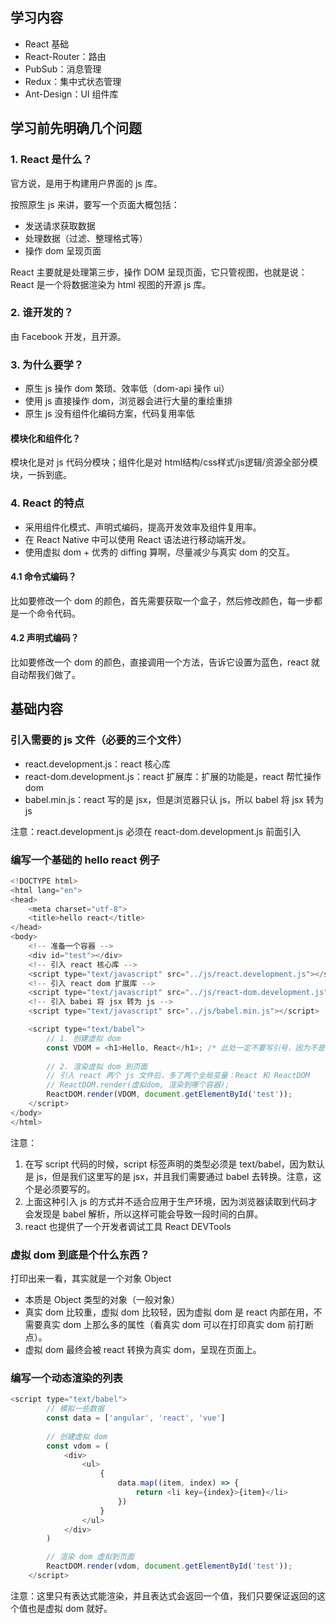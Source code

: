 ## 学习内容
- React 基础
- React-Router：路由
- PubSub：消息管理
- Redux：集中式状态管理
- Ant-Design：UI 组件库

## 学习前先明确几个问题
### 1. React 是什么？
官方说，是用于构建用户界面的 js 库。

按照原生 js 来讲，要写一个页面大概包括：
- 发送请求获取数据
- 处理数据（过滤、整理格式等）
- 操作 dom 呈现页面

React 主要就是处理第三步，操作 DOM 呈现页面，它只管视图，也就是说：React 是一个将数据渲染为 html 视图的开源 js 库。

### 2. 谁开发的？
由 Facebook 开发，且开源。

### 3. 为什么要学？
- 原生 js 操作 dom 繁琐、效率低（dom-api 操作 ui）
- 使用 js 直接操作 dom，浏览器会进行大量的重绘重排
- 原生 js 没有组件化编码方案，代码复用率低

#### 模块化和组件化？
模块化是对 js 代码分模块；组件化是对 html结构/css样式/js逻辑/资源全部分模块，一拆到底。

### 4. React 的特点
- 采用组件化模式、声明式编码，提高开发效率及组件复用率。
- 在 React Native 中可以使用 React 语法进行移动端开发。
- 使用虚拟 dom + 优秀的 diffing 算啊，尽量减少与真实 dom 的交互。

#### 4.1 命令式编码？
比如要修改一个 dom 的颜色，首先需要获取一个盒子，然后修改颜色，每一步都是一个命令代码。

#### 4.2 声明式编码？
比如要修改一个 dom 的颜色，直接调用一个方法，告诉它设置为蓝色，react 就自动帮我们做了。

## 基础内容
### 引入需要的 js 文件（必要的三个文件）
- react.development.js：react 核心库
- react-dom.development.js：react 扩展库：扩展的功能是，react 帮忙操作 dom
- babel.min.js：react 写的是 jsx，但是浏览器只认 js，所以 babel 将 jsx 转为 js

注意：react.development.js 必须在 react-dom.development.js 前面引入

### 编写一个基础的 hello react 例子

``` js
<!DOCTYPE html>
<html lang="en">
<head>
	<meta charset="utf-8">
	<title>hello react</title>
</head>
<body>
	<!-- 准备一个容器 -->
	<div id="test"></div>
	<!-- 引入 react 核心库 -->
	<script type="text/javascript" src="../js/react.development.js"></script>
	<!-- 引入 react dom 扩展库 -->
	<script type="text/javascript" src="../js/react-dom.development.js"></script>
	<!-- 引入 babei 将 jsx 转为 js -->
	<script type="text/javascript" src="../js/babel.min.js"></script>

	<script type="text/babel">
		// 1. 创建虚拟 dom
		const VDOM = <h1>Hello, React</h1>; /* 此处一定不要写引号，因为不是字符串 */
		
		// 2. 渲染虚拟 dom 到页面
		// 引入 react 两个 js 文件后，多了两个全局变量：React 和 ReactDOM
		// ReactDOM.render(虚拟dom, 渲染到哪个容器);
		ReactDOM.render(VDOM, document.getElementById('test'));
	</script>
</body>
</html>
```

注意：
1. 在写 script 代码的时候，script 标签声明的类型必须是 text/babel，因为默认是 js，但是我们这里写的是 jsx，并且我们需要通过 babel 去转换。注意，这个是必须要写的。
2. 上面这种引入 js 的方式并不适合应用于生产环境，因为浏览器读取到代码才会发现是 babel 解析，所以这样可能会导致一段时间的白屏。
3. react 也提供了一个开发者调试工具 React DEVTools

### 虚拟 dom 到底是个什么东西？
打印出来一看，其实就是一个对象 Object

- 本质是 Object 类型的对象（一般对象）
- 真实 dom 比较重，虚拟 dom 比较轻，因为虚拟 dom 是 react 内部在用，不需要真实 dom 上那么多的属性（看真实 dom 可以在打印真实 dom 前打断点）。
- 虚拟 dom 最终会被 react 转换为真实 dom，呈现在页面上。

### 编写一个动态渲染的列表
``` js
<script type="text/babel">
		// 模拟一些数据
		const data = ['angular', 'react', 'vue']
		
		// 创建虚拟 dom
		const vdom = (
			<div>
				<ul>
					{
						data.map((item, index) => {
							return <li key={index}>{item}</li>
						})
					}
				</ul>
			</div>
		)

		// 渲染 dom 虚拟到页面
		ReactDOM.render(vdom, document.getElementById('test'));
	</script>
```

注意：这里只有表达式能渲染，并且表达式会返回一个值，我们只要保证返回的这个值也是虚拟 dom 就好。
